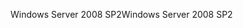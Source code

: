 <span data-ttu-id="e3275-101">Windows Server 2008 SP2</span><span class="sxs-lookup"><span data-stu-id="e3275-101">Windows Server 2008 SP2</span></span>